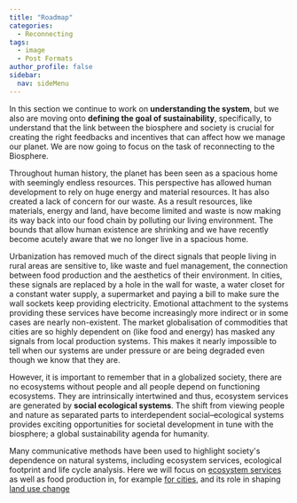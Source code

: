 ```yaml
---
title: "Roadmap"
categories:
  - Reconnecting
tags:
  - image
  - Post Formats
author_profile: false
sidebar:
  nav: sideMenu
---
```

In this section we continue to work on __understanding the system__, but we also are moving onto __defining the goal of sustainability__, specifically, to understand that the link between the biosphere and society is crucial for creating the right feedbacks and incentives that can affect how we manage our planet. We are now going to focus on the task of reconnecting to the Biosphere.

Throughout human history, the planet has been seen as a spacious home with seemingly endless resources. This perspective has allowed human development to rely on huge energy and material resources. It has also created a lack of concern for our waste. As a result resources, like materials, energy and land, have become limited and waste is now making its way back into our food chain by polluting our living environment. The bounds that allow human existence are shrinking and we have recently become acutely aware that we no longer live in a spacious home.

Urbanization has removed much of the direct signals that people living in rural areas are sensitive to, like waste and fuel management, the connection between food production and the aesthetics of their environment. In cities, these signals are replaced by a hole in the wall for waste, a water closet for a constant water supply, a supermarket and paying a bill to make sure the wall sockets keep providing electricity. Emotional attachment to the systems providing these services have become increasingly more indirect or in some cases are nearly non-existent. The market globalisation of commodities that cities are so highly dependent on (like food and energy) has masked any signals from local production systems. This makes it nearly impossible to tell when our systems are under pressure or are being degraded even though we know that they are.

However, it is important to remember that in a globalized society, there are no ecosystems without people and all people depend on functioning ecosystems. They are intrinsically intertwined and thus, ecosystem services are generated by __social ecological systems__. The shift from viewing people and nature as separated parts to interdependent social–ecological systems provides exciting opportunities for societal development in tune with the biosphere; a global sustainability agenda for humanity.

Many communicative methods have been used to highlight society's dependence on natural systems, including ecosystem services, ecological footprint and life cycle analysis. Here we will focus on [ecosystem services](ecosystemservices.html) as well as food production in, for example [for cities](feedingthecities.html), and its role in shaping [land use change](landusechange.html)
